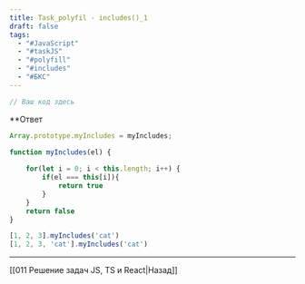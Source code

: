 ```yaml
---
title: Task_polyfil - includes()_1
draft: false
tags:
  - "#JavaScript"
  - "#taskJS"
  - "#polyfill"
  - "#includes"
  - "#БКС"
---
```

```js
// Ваш код здесь
```

**Ответ

```js
Array.prototype.myIncludes = myIncludes;

function myIncludes(el) {
    
    for(let i = 0; i < this.length; i++) {
        if(el === this[i]){
            return true
        }    
    }
    return false
}

[1, 2, 3].myIncludes('cat')
[1, 2, 3, 'cat'].myIncludes('cat')

```

___

[[011 Решение задач JS, TS и React|Назад]]